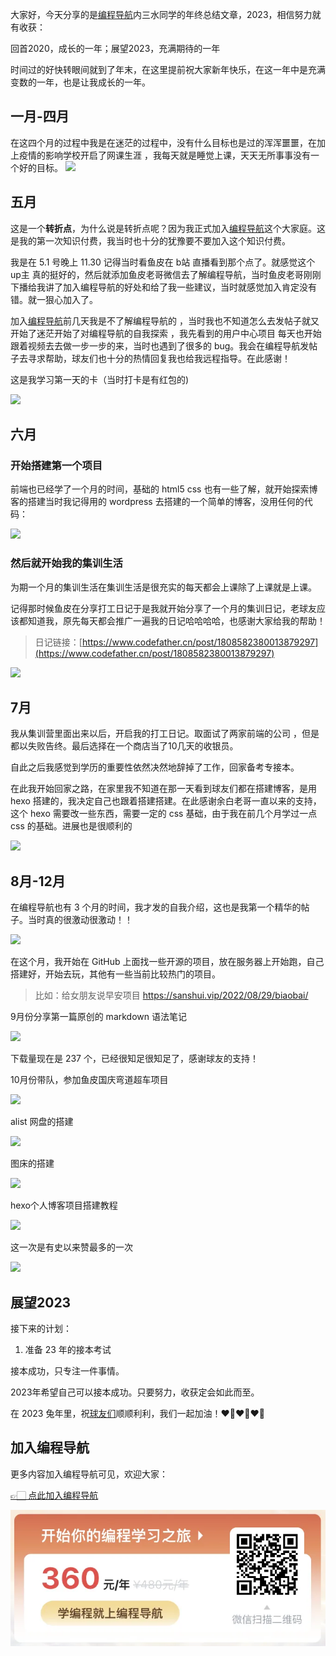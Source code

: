 大家好，今天分享的是[编程导航](https://mp.weixin.qq.com/s?__biz=MzI1NDczNTAwMA==&mid=2247524980&idx=2&sn=9ddcdb6c52aa096ed4c5ad0ced946a7d&chksm=e9c28583deb50c95f3c2665713a8bbc372c68332b3bfb846cf4b23af3f1cc07164832a291335&token=1681036854&lang=zh_CN&scene=21#wechat_redirect)内三水同学的年终总结文章，2023，相信努力就有收获：


回首2020，成长的一年；展望2023，充满期待的一年


时间过的好快转眼间就到了年末，在这里提前祝大家新年快乐，在这一年中是充满变数的一年，也是让我成长的一年。


## 一月-四月


在这四个月的过程中我是在迷茫的过程中，没有什么目标也是过的浑浑噩噩，在加上疫情的影响学校开启了网课生涯 ，我每天就是睡觉上课，天天无所事事没有一个好的目标。
![](https://files.mdnice.com/user/31817/3a822ead-9b8b-4748-8850-1f6e9ada5f0a.png)



## 五月


这是一个**转折点**，为什么说是转折点呢？因为我正式加入[编程导航](https://mp.weixin.qq.com/s?__biz=MzI1NDczNTAwMA==&mid=2247524980&idx=2&sn=9ddcdb6c52aa096ed4c5ad0ced946a7d&chksm=e9c28583deb50c95f3c2665713a8bbc372c68332b3bfb846cf4b23af3f1cc07164832a291335&token=1681036854&lang=zh_CN&scene=21#wechat_redirect)这个大家庭。这是我的第一次知识付费，我当时也十分的犹豫要不要加入这个知识付费。

我是在 5.1 号晚上 11.30 记得当时看鱼皮在 b站 直播看到那个点了。就感觉这个 up主 真的挺好的，然后就添加鱼皮老哥微信去了解编程导航，当时鱼皮老哥刚刚下播给我讲了加入编程导航的好处和给了我一些建议，当时就感觉加入肯定没有错。就一狠心加入了。

加入[编程导航](https://mp.weixin.qq.com/s?__biz=MzI1NDczNTAwMA==&mid=2247524980&idx=2&sn=9ddcdb6c52aa096ed4c5ad0ced946a7d&chksm=e9c28583deb50c95f3c2665713a8bbc372c68332b3bfb846cf4b23af3f1cc07164832a291335&token=1681036854&lang=zh_CN&scene=21#wechat_redirect)前几天我是不了解编程导航的 ，当时我也不知道怎么去发帖子就又开始了迷茫开始了对编程导航的自我探索 ，我先看到的用户中心项目 每天也开始跟着视频去去做一步一步的来，当时也遇到了很多的 bug。我会在编程导航发帖子去寻求帮助，球友们也十分的热情回复我也给我远程指导。在此感谢！



这是我学习第一天的卡（当时打卡是有红包的)

![](https://files.mdnice.com/user/31817/f6c92069-a73b-4361-841a-719f6228d56a.png)





## 六月


### 开始搭建第一个项目  
前端也已经学了一个月的时间，基础的 html5 css 也有一些了解，就开始探索博客的搭建当时我记得用的 wordpress 去搭建的一个简单的博客，没用任何的代码：


![](https://files.mdnice.com/user/31817/dca31293-ccd0-4c51-b996-4adc8dc5e5ac.png)


### 然后就开始我的集训生活  

为期一个月的集训生活在集训生活是很充实的每天都会上课除了上课就是上课。

记得那时候鱼皮在分享打工日记于是我就开始分享了一个月的集训日记，老球友应该都知道我，原先每天都会推广一遍我的日记哈哈哈哈，也感谢大家给我的帮助！
> 日记链接：[https://www.codefather.cn/post/1808582380013879297](https://www.codefather.cn/post/1808582380013879297)

![](https://files.mdnice.com/user/31817/8bbc2f4e-d266-4cb9-81b5-03e9da4bb21f.png)


## 7月

我从集训营里面出来以后，开启我的打工日记。取面试了两家前端的公司 ，但是都以失败告终。最后选择在一个商店当了10几天的收银员。

自此之后我感觉到学历的重要性依然决然地辞掉了工作，回家备考专接本。

在此我开始回家之路，在家里我不知道在那一天看到球友们都在搭建博客，是用 hexo 搭建的，我决定自己也跟着搭建搭建。在此感谢余白老哥一直以来的支持，这个 hexo 需要改一些东西，需要一定的 css 基础，由于我在前几个月学过一点 css 的基础。进展也是很顺利的

![](https://files.mdnice.com/user/31817/1a9697d7-f641-4068-81ae-e99ee99bf19c.png)


## 8月-12月

在编程导航也有 3 个月的时间，我才发的自我介绍，这也是我第一个精华的帖子。当时真的很激动很激动！！


![](https://files.mdnice.com/user/31817/03b4f992-8ebc-4cc1-adba-1e7ee69782c8.png)


在这个月，我开始在 GitHub 上面找一些开源的项目，放在服务器上开始跑，自己搭建好，开始去玩，其他有一些当前比较热门的项目。

> 比如：给女朋友说早安项目   https://sanshui.vip/2022/08/29/biaobai/

9月份分享第一篇原创的 markdown 语法笔记 

![](https://files.mdnice.com/user/31817/e7c5ec5d-7ff3-4b29-8bbb-c17b61e42603.png)


下载量现在是 237 个，已经很知足很知足了，感谢球友的支持！

10月份带队，参加鱼皮国庆弯道超车项目

![](https://files.mdnice.com/user/31817/3fdeac4c-db4d-4725-b559-adb5d98a34ac.png)

alist 网盘的搭建


![](https://files.mdnice.com/user/31817/836b831b-0038-473e-8b40-059bee776301.png)


图床的搭建


![](https://files.mdnice.com/user/31817/45fa5e6e-6765-468c-a72a-b9e227f54a89.png)




hexo个人博客项目搭建教程


![](https://files.mdnice.com/user/31817/d953ac95-96ea-4016-b38d-1fb4e8d5d918.png)


这一次是有史以来赞最多的一次


![](https://files.mdnice.com/user/31817/5400ab2e-b79e-4128-89b0-b5cde7649d25.png)



## 展望2023


接下来的计划：

1. 准备 23 年的接本考试

接本成功，只专注一件事情。

2023年希望自己可以接本成功。只要努力，收获定会如此而至。

在 2023 兔年里，祝[球友们](https://mp.weixin.qq.com/s?__biz=MzI1NDczNTAwMA==&mid=2247524980&idx=2&sn=9ddcdb6c52aa096ed4c5ad0ced946a7d&chksm=e9c28583deb50c95f3c2665713a8bbc372c68332b3bfb846cf4b23af3f1cc07164832a291335&token=1681036854&lang=zh_CN&scene=21#wechat_redirect)顺顺利利，我们一起加油！❤️‍🔥❤️‍🔥❤️‍🔥

## 加入编程导航

更多内容加入编程导航可见，欢迎大家：

[👉🏻 点此加入编程导航](https://yuyuanweb.feishu.cn/wiki/SDtMwjR1DituVpkz5MLc3fZLnzb)

![微信扫码领券加入](../../../image/join_us.png)
